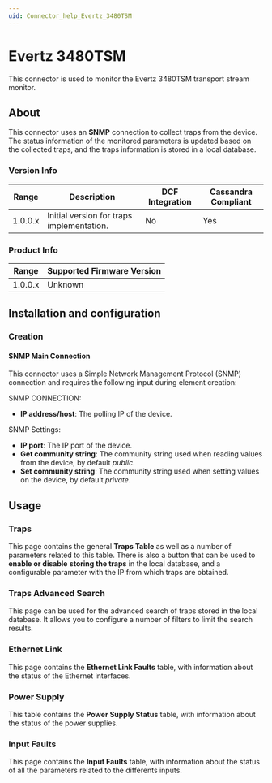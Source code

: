 ```yaml
---
uid: Connector_help_Evertz_3480TSM
---
```


# Evertz 3480TSM

This connector is used to monitor the Evertz 3480TSM transport stream monitor.

## About

This connector uses an **SNMP** connection to collect traps from the device. The status information of the monitored parameters is updated based on the collected traps, and the traps information is stored in a local database.

### Version Info

| **Range** | **Description**                           | **DCF Integration** | **Cassandra Compliant** |
|------------------|-------------------------------------------|---------------------|-------------------------|
| 1.0.0.x          | Initial version for traps implementation. | No                  | Yes                     |

### Product Info

| Range | Supported Firmware Version |
|------------------|-----------------------------|
| 1.0.0.x          | Unknown                     |

## Installation and configuration

### Creation

#### SNMP Main Connection

This connector uses a Simple Network Management Protocol (SNMP) connection and requires the following input during element creation:

SNMP CONNECTION:

- **IP address/host**: The polling IP of the device.

SNMP Settings:

- **IP port**: The IP port of the device.
- **Get community string**: The community string used when reading values from the device, by default *public*.
- **Set community string**: The community string used when setting values on the device, by default *private*.

## Usage

### Traps

This page contains the general **Traps Table** as well as a number of parameters related to this table. There is also a button that can be used to **enable or disable** **storing the traps** in the local database, and a configurable parameter with the IP from which traps are obtained.

### Traps Advanced Search

This page can be used for the advanced search of traps stored in the local database. It allows you to configure a number of filters to limit the search results.

### Ethernet Link

This page contains the **Ethernet Link Faults** table, with information about the status of the Ethernet interfaces.

### Power Supply

This table contains the **Power Supply Status** table, with information about the status of the power supplies.

### Input Faults

This page contains the **Input Faults** table, with information about the status of all the parameters related to the differents inputs.
